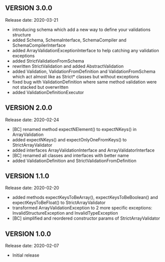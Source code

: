 VERSION 3.0.0
-------------
Release date: 2020-03-21

 - introducing schema which add a new way to define your validations structure
 - added Schema, SchemaInterface, SchemaCompiler and SchemaCompilerInterface
 - added ArrayValidationExceptionInterface to help catching any validation exceptions
 - added StrictValidationFromSchema
 - rewritten StrictValidation and added AbstractValidation
 - added Validation, ValidationFromDefinition and ValidationFromSchema
   which act almost like as Strict* classes but without exceptions
 - fixed bug with ValidationDefinition where same method validation were not stacked but overwritten
 - added ValidationDefinitionExecutor

VERSION 2.0.0
-------------
Release date: 2020-02-24

 - [BC] renamed method expectNElement() to expectNKeys() in ArrayValidation
 - added expectNKeys() and expectOnlyOneFromKeys() to StrictArrayValidator
 - added interfaces ArrayValidationInterface and ArrayValidatorInterface
 - [BC] renamed all classes and interfaces with better name
 - added ValidationDefinition and StrictValidationFromDefinition

VERSION 1.1.0
-------------
Release date: 2020-02-20

 - added methods expectKeysToBeArray(), expectKeysToBeBoolean() and expectKeysToBeFloat() to StrictArrayValidator
 - transformed ArrayValidationException to 2 more specific exceptions: InvalidStructureException and InvalidTypeException
 - [BC] simplified and reordered constructor params of StrictArrayValidator

VERSION 1.0.0
-------------
Release date: 2020-02-07

 - Initial release